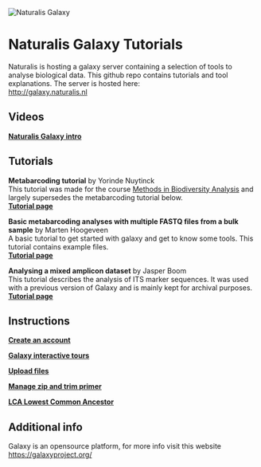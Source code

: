 ![Naturalis Galaxy](https://github.com/naturalis/naturalis-galaxy-tutorials/blob/master/images/Cover.png)

# Naturalis Galaxy Tutorials
Naturalis is hosting a galaxy server containing a selection of tools to analyse biological data. This github repo contains tutorials and tool explanations. The server is hosted here:\
http://galaxy.naturalis.nl

## Videos
**[Naturalis Galaxy intro](https://www.youtube.com/watch?v=2z9Avl2vF2M)**

## Tutorials

**Metabarcoding tutorial** by Yorinde Nuytinck  <br />
This tutorial was made for the course [Methods in Biodiversity Analysis](https://naturalis.github.io/mebioda/) and largely supersedes the metabarcoding tutorial below.<br />
**[Tutorial page](https://naturalis.github.io/mebioda/doc/week1/w1p1/)**

**Basic metabarcoding analyses with multiple FASTQ files from a bulk sample** by Marten Hoogeveen <br />
A basic tutorial to get started with galaxy and get to know some tools. This tutorial contains example files.<br />
**[Tutorial page](https://github.com/naturalis/naturalis-galaxy-tutorials/tree/master/Basic%20metabarcoding)**
<br />

**Analysing a mixed amplicon dataset** by Jasper Boom<br />
This tutorial describes the analysis of ITS marker sequences. It was used with a previous version of Galaxy and is mainly kept for archival purposes.<br />
**[Tutorial page](https://github.com/naturalis/naturalis-galaxy-tutorials/tree/master/Jasper)**

## Instructions
**[Create an account](https://github.com/naturalis/naturalis-galaxy-tutorials/tree/master/Create%20account)**

**[Galaxy interactive tours](https://github.com/naturalis/naturalis-galaxy-tutorials/tree/master/Galaxy%20interactive%20tours)**

**[Upload files](https://github.com/naturalis/naturalis-galaxy-tutorials/tree/master/Upload%20files)**

**[Manage zip and trim primer](https://github.com/naturalis/naturalis-galaxy-tutorials/tree/master/Manage%20zip%20and%20trim%20primer)**

**[LCA Lowest Common Ancestor](https://github.com/naturalis/naturalis-galaxy-tutorials/tree/master/LCA%20Lowest%20Common%20Ancestor)**



## Additional info
Galaxy is an opensource platform, for more info visit this website https://galaxyproject.org/
